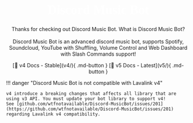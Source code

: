 <div align="center">
<h1 style="font-family:Nunito Sans;font-size: 2.5em;font-weight: bold;color: white;">Discord Music Bot</h1>

  <p align="center">
    Thanks for checking out Discord Music Bot. What is Discord Music Bot?
    <br />
    <br />
    Discord Music Bot is an advanced discord music bot, supports Spotify, Soundcloud, YouTube with Shuffling, Volume Control and Web Dashboard with Slash Commands support!
  </p>
</div>

<center>
[👴 v4 Docs - Stable](v4/){ .md-button } 
[🕺 v5 Docs - Latest](v5/){ .md-button }
</center>


!!! danger "Discord Music Bot is not compatible with Lavalink v4"

    v4 introduce a breaking changes that affects all library that are using v3 API. You must update your bot library to support v4!
    See [github.com/wtfnotavailable/Discord-MusicBot/issues/201](https://github.com/wtfnotavailable/Discord-MusicBot/issues/201) regarding Lavalink v4 compatibility.
